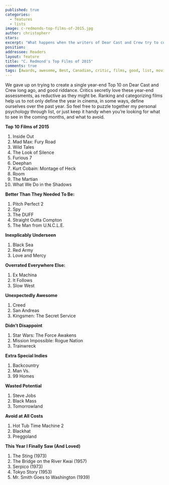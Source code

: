 ```yaml
---
published: true
categories:
  - features
  - lists
image: c-redmonds-top-films-of-2015.jpg
author: christopherr
stars: 
excerpt: "What happens when the writers of Dear Cast and Crew try to come to a consensus about the year's best films? We don't bother to try."
position: 
addressee: Readers
layout: feature
title: "C. Redmond's Top Films of 2015"
comments: true
tags: [Awards, awesome, Best, Canadian, critic, films, good, list, movies, Top films 2015, worst, year end]
---
```

We gave up on trying to create a single year-end Top 10 on Dear Cast and Crew long ago, and good riddance. Critics secretly love these year-end assessments, as reductive as they might be. Ranking and categorizing films help us to not only define the year in cinema, in some ways, define ourselves over the past year. So feel free to puzzle together my personal psychology through list, or just keep it handy when you’re looking for what to see in the coming months, and what to avoid.

**Top** **10** **Films of 2015**

1. Inside Out
1. Mad Max: Fury Road
1. Wild Tales
1. The Look of Silence
1. Furious 7
1. Deephan
1. Kurt Cobain: Montage of Heck
1. Room
1. The Martian
1. What We Do in the Shadows

**Better Than They Needed To Be:**

1. Pitch Perfect 2
1. Spy
1. The DUFF
1. Straight Outta Compton
1. The Man from U.N.C.L.E.

**Inexplicably Underseen**

1. Black Sea
1. Red Army
1. Love and Mercy

**Overrated Everywhere Else:**

1. Ex Machina
1. It Follows
1. Slow West

**Unexpectedly Awesome**

1. Creed
1. San Andreas
1. Kingsmen: The Secret Service

**Didn’t Disappoint**

1. Star Wars: The Force Awakens
1. Mission Impossible: Rogue Nation
1. Trainwreck

**Extra Special Indies**

1. Backcountry
1. Man Vs.
1. 99 Homes

**Wasted Potential**

1. Steve Jobs
1. Black Mass
1. Tomorrowland

**Avoid at All Costs**

1. Hot Tub Time Machine 2
1. Blackhat
1. Preggoland

**This Year I Finally Saw (And Loved)**

1. The Sting (1973)
1. The Bridge on the River Kwai (1957)
1. Serpico (1973)
1. Tokyo Story (1953)
1. Mr. Smith Goes to Washington (1939)